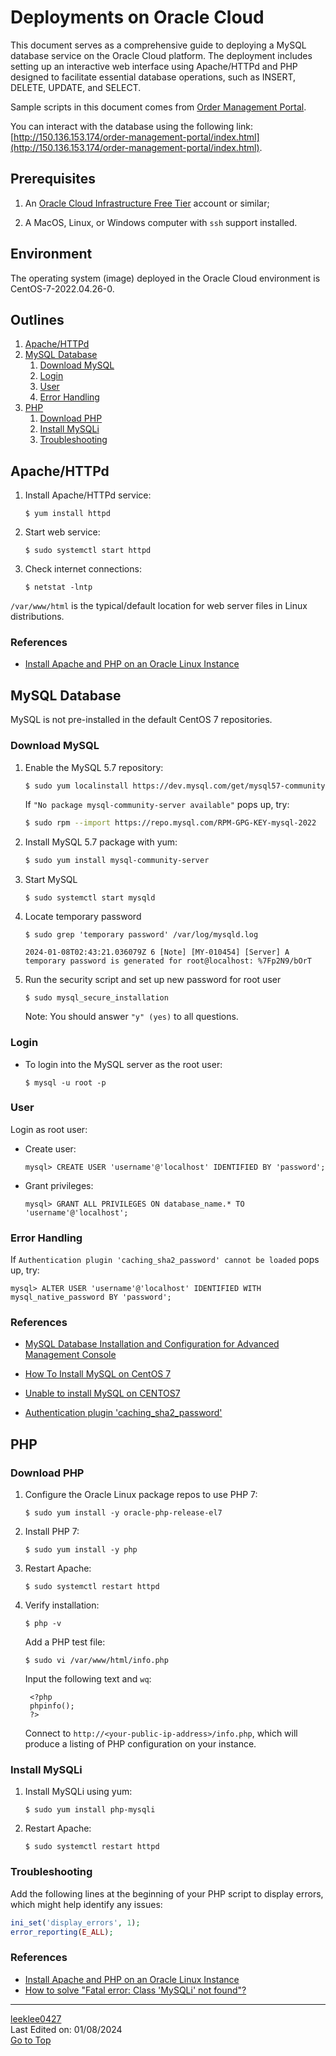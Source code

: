 # Deployments on Oracle Cloud
This document serves as a comprehensive guide to deploying a MySQL database service on the Oracle Cloud platform. The deployment includes setting up an interactive web interface using Apache/HTTPd and PHP designed to facilitate essential database operations, such as INSERT, DELETE, UPDATE, and SELECT.  

Sample scripts in this document comes from [Order Management Portal](https://github.com/leeklee0427/order-management-portal).

You can interact with the database using the following link: [http://150.136.153.174/order-management-portal/index.html](http://150.136.153.174/order-management-portal/index.html).


## Prerequisites
1. An [Oracle Cloud Infrastructure Free Tier](https://www.oracle.com/cloud/free/#xd_co_f=NzQ0ZDNkYWEtMGRmMS00MjlkLTkwZTgtZjY5ZmRhZmVmNmQ5~) account or similar;

2. A MacOS, Linux, or Windows computer with ```ssh``` support installed.


## Environment
The operating system (image) deployed in the Oracle Cloud environment is CentOS-7-2022.04.26-0.


## Outlines
1. [Apache/HTTPd](#apache/httpd)
2. [MySQL Database](#mysql-database)
    1. [Download MySQL](#download-mysql)
    2. [Login](#login)
    3. [User](#user)
    4. [Error Handling](#error-handling)
3. [PHP](#php)
    1. [Download PHP](#download-php)
    2. [Install MySQLi](#install-mysqli)
    2. [Troubleshooting](#troubleshooting)


## Apache/HTTPd

1. Install Apache/HTTPd service:
   ```
   $ yum install httpd
   ```

2. Start web service:
   ```
   $ sudo systemctl start httpd
   ```

3. Check internet connections:
   ```
   $ netstat -lntp
   ```

```/var/www/html``` is the typical/default location for web server files in Linux distributions.


### References
- [Install Apache and PHP on an Oracle Linux Instance](https://luna.oracle.com/lab/d4dcb77b-833c-4978-8821-a5e79c749325/steps)



## MySQL Database
MySQL is not pre-installed in the default CentOS 7 repositories.

### Download MySQL
1. Enable the MySQL 5.7 repository:
   ```bash
   $ sudo yum localinstall https://dev.mysql.com/get/mysql57-community-release-el7-11.noarch.rpm
   ```

   If ```"No package mysql-community-server available"``` pops up, try:
   ```bash
   $ sudo rpm --import https://repo.mysql.com/RPM-GPG-KEY-mysql-2022
   ```

2. Install MySQL 5.7 package with yum:
   ```bash
   $ sudo yum install mysql-community-server
   ```

3. Start MySQL
   ```
   $ sudo systemctl start mysqld
   ```

4. Locate temporary password
   ```
   $ sudo grep 'temporary password' /var/log/mysqld.log
   ```
   ```
   2024-01-08T02:43:21.036079Z 6 [Note] [MY-010454] [Server] A temporary password is generated for root@localhost: %7Fp2N9/bOrT
   ```

5. Run the security script and set up new password for root user
   ```
   $ sudo mysql_secure_installation
   ```
   Note: You should answer ```"y" (yes)``` to all questions.


### Login
* To login into the MySQL server as the root user:
  ```
  $ mysql -u root -p
  ```


### User
Login as root user:
* Create user:
  ```
  mysql> CREATE USER 'username'@'localhost' IDENTIFIED BY 'password';
  ```
* Grant privileges:
  ```
  mysql> GRANT ALL PRIVILEGES ON database_name.* TO 'username'@'localhost';
  ```


### Error Handling
If ```Authentication plugin 'caching_sha2_password' cannot be loaded``` pops up, try:
```
mysql> ALTER USER 'username'@'localhost' IDENTIFIED WITH mysql_native_password BY 'password';
```


### References
- [MySQL Database Installation and Configuration for Advanced Management Console](https://docs.oracle.com/en/java/java-components/advanced-management-console/2.28/install-guide/mysql-database-installation-and-configuration-advanced-management-console.html#GUID-12323233-07E3-45C2-B77A-F35B3BBA6592)

- [How To Install MySQL on CentOS 7](https://hbayraktar.medium.com/how-to-install-mysql-on-centos-7-2c2dc0207fc1)

- [Unable to install MySQL on CENTOS7](https://stackoverflow.com/questions/70993613/unable-to-install-mysql-on-centos7)

- [Authentication plugin 'caching_sha2_password'](https://stackoverflow.com/questions/49963383/authentication-plugin-caching-sha2-password)




## PHP

### Download PHP
1. Configure the Oracle Linux package repos to use PHP 7:
   ```
   $ sudo yum install -y oracle-php-release-el7
   ```
2. Install PHP 7:
   ```
   $ sudo yum install -y php
   ```
3. Restart Apache:
   ```
   $ sudo systemctl restart httpd
   ```
4. Verify installation:
   ```
   $ php -v
   ```

   Add a PHP test file:
   ```
   $ sudo vi /var/www/html/info.php
   ```
   Input the following text and ```wq```:
   ```
    <?php
    phpinfo();
    ?>
   ```

   Connect to ```http://<your-public-ip-address>/info.php```, which will produce a listing of PHP configuration on your instance.


### Install MySQLi
1. Install MySQLi using yum:
   ```
   $ sudo yum install php-mysqli
   ```
2. Restart Apache:
   ```
   $ sudo systemctl restart httpd
   ```


### Troubleshooting
Add the following lines at the beginning of your PHP script to display errors, which might help identify any issues:
```PHP
ini_set('display_errors', 1);
error_reporting(E_ALL);
```


### References
- [Install Apache and PHP on an Oracle Linux Instance](https://luna.oracle.com/lab/d4dcb77b-833c-4978-8821-a5e79c749325/steps)
- [How to solve "Fatal error: Class 'MySQLi' not found"?](https://stackoverflow.com/questions/666811/how-to-solve-fatal-error-class-mysqli-not-found)



---

[leeklee0427](https://github.com/leeklee0427)  
Last Edited on: 01/08/2024  
[Go to Top](#top)
